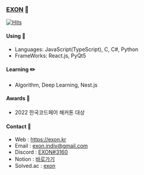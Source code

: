 ### [EXON](https://exon.kr) 👋

[![Hits](https://hits.seeyoufarm.com/api/count/incr/badge.svg?url=https%3A%2F%2Fgithub.com%2F1-EXON%2F1-EXON&count_bg=%23000000&title_bg=%23555555&icon=&icon_color=%23E7E7E7&title=+%EB%B0%A9%EB%AC%B8&edge_flat=false)](https://hits.seeyoufarm.com) <br>

#### Using 🧪
- Languages: JavaScript(TypeScript), C, C#, Python
- FrameWorks: React.js, PyQt5

#### Learning ✏️
- Algorithm, Deep Learning, Nest.js

#### Awards 🥇
- 2022 한국코드페어 해커톤 대상

#### Contact 📢
- Web : https://exon.kr
- Email : exon.indiv@gmail.com
- Discord : [EXON#3160](https://discord.com/users/774607106732326922)
- Notion : [바로가기](https://www.notion.so/7f7538a11fe04e1fa2a98c12cf7065ed)
- Solved.ac : [exon](https://solved.ac/profile/exon)
